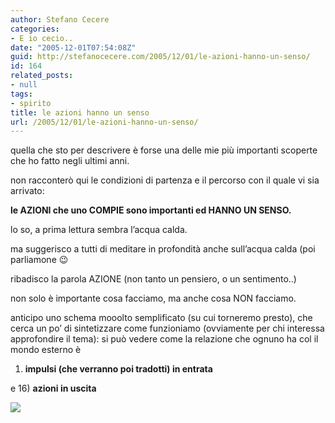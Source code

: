 ```yaml
---
author: Stefano Cecere
categories:
- E io cecio..
date: "2005-12-01T07:54:08Z"
guid: http://stefanocecere.com/2005/12/01/le-azioni-hanno-un-senso/
id: 164
related_posts:
- null
tags:
- spirito
title: le azioni hanno un senso
url: /2005/12/01/le-azioni-hanno-un-senso/
---
```


<img src='/wp-content/direzione.jpg' alt='' align='left' />quella che sto per descrivere è forse una delle mie più importanti scoperte che ho fatto negli ultimi anni.
  
non racconterò qui le condizioni di partenza e il percorso con il quale vi sia arrivato:

**le AZIONI che uno COMPIE sono importanti ed HANNO UN SENSO.**

lo so, a prima lettura sembra l’acqua calda.
  
ma suggerisco a tutti di meditare in profondità anche sull’acqua calda (poi parliamone 😉
  
ribadisco la parola AZIONE (non tanto un pensiero, o un sentimento..)

non solo è importante cosa facciamo, ma anche cosa NON facciamo.

anticipo uno schema mooolto semplificato (su cui torneremo presto), che cerca un po&#8217; di sintetizzare come funzioniamo (ovviamente per chi interessa approfondire il tema): si può vedere come la relazione che ognuno ha col il mondo esterno è
  
1) **impulsi (che verranno poi tradotti) in entrata**
  
e 16) **azioni in uscita**

![](/wp-content/shema_coscienza.jpg)